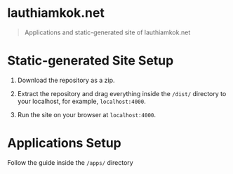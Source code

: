 # lauthiamkok.net

> Applications and static-generated site of lauthiamkok.net

# Static-generated Site Setup

1. Download the repository as a zip.

2. Extract the repository and drag everything inside the `/dist/` directory to your localhost, for example, `localhost:4000`.

3. Run the site on your browser at `localhost:4000`.

# Applications Setup

Follow the guide inside the `/apps/` directory
